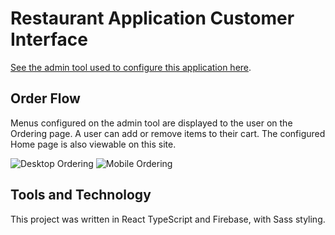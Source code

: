# Restaurant Application Customer Interface

[See the admin tool used to configure this application here](https://github.com/spaulsteinberg/restaurant-tool).

## Order Flow

Menus configured on the admin tool are displayed to the user on the Ordering page. A user can add or remove items to their cart. The configured Home page is also viewable on this site.

![Desktop Ordering](img/Ordering-demo-desktop_2.gif)
![Mobile Ordering](img/Ordering-demo-mobile.gif)

## Tools and Technology

This project was written in React TypeScript and Firebase, with Sass styling.
